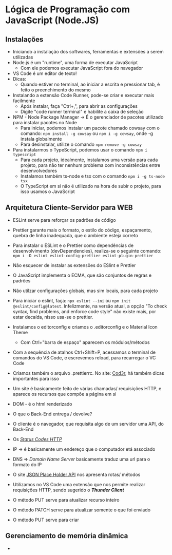 # Lógica de Programação com JavaScript (Node.JS)

## Instalações

- Iniciando a instalação dos softwares, ferramentas e extensões a serem
  utilizadas
- Node.js é um "runtime", uma forma de executar JavaScript
  - Com ele podemos executar JavaScript fora do navegador
- VS Code é um editor de texto!
- Dicas:
  - Quando estiver no terminal, ao iniciar a escrita e pressionar tab, é feito
    o preenchimento do mesmo
- Instalando a extensão Code Runner, pode-se criar e executar mais facilmente
  - Após instalar, faça "Ctrl+,", para abrir as configurações
  - Digite "code runner terminal" e habilite a caixa de seleção
- NPM - Node Package Manager -> É o gerenciador de pacotes utilizado para
  instalar pacotes no Node
  - Para iniciar, podemos instalar um pacote chamado cowsay com o comando:
    `npm install -g cowsay` ou `npm i -g cowsay`, onde -g instala globalmente
  - Para desinstalar, utilize o comando `npm remove -g cowsay`
- Para instalarmos o TypeScript, podemos usar o comando `npm i typescript`
  - Para cada projeto, idealmente, instalamos uma versão para cada projeto,
    para não ter nenhum problema com inconsistências entre desenvolvedores
  - Instalamos também ts-node e tsx com o comando `npm i -g ts-node tsx`
  - O TypeScript em si não é utilizado na hora de subir o projeto, para isso
    usamos o JavaScript

## Arquitetura Cliente-Servidor para WEB

- ESLint serve para reforçar os padrões de código
- Prettier garante mais o formato, o estilo do código, espaçamento, quebra de
  linha inadequada, que o ambiente esteja correto
- Para instalar o ESLint e o Prettier como dependências de desenvolvimento
  (devDependencies), realiza-se o seguinte comando:
  `npm i -D eslint eslint-config-prettier eslint-plugin-prettier`
- Não esquecer de instalar as extensões do ESlint e Prettier
- O JavaScript implementa o ECMA, que são conjuntos de regras e padrões
- Não utilzar configurações globais, mas sim locais, para cada projeto
- Para iniciar o eslint, faça: `npx eslint --ini` ou
  `npm init @eslint/config@latest`. Infelizmente, na versão atual, a opção
  "To check syntax, find problems, and enforce code style" não existe mais, por
  estar decaída, nisso usa-se o prettier.
- Instalamos o editorconfig e criamos o .editorconfig e o Material Icon Theme
  - Com Ctrl+"barra de espaço" aparecem os módulos/métodos
- Com a sequência de atalhos Ctrl+Shift+P, acessamos o terminal de comandos do
  VS Code, e escrevemos reload, para recarregar o VC Code
- Criamos também o arquivo .prettierrc. No site: [Cod3r](https://blog.formacao.dev/configurando-a-extensao-prettier-no-visual-studio-code/#:~:text=Instalando%20o%20Prettier,Code%20e%20clicar%20em%20instalar.), há também dicas importantes para isso

- Um site é basicamente feito de várias chamadas/ requisições HTTP, e aparece
  os recursos que compõe a página em si
- DOM - é o html renderizado
- O que o Back-End entrega / devolve?
- O cliente é o navegador, que requisita algo de um servidor uma API, do Back-End
- Os [_Status Codes HTTP_](https://developer.mozilla.org/en-US/docs/Web/HTTP/Status)
- IP -> é basicamente um endereço que o computador etá associado
- DNS => _Domain Name Server_ basicamente traduz uma url para o formato do IP
- O site [JSON Place Holder API](https://jsonplaceholder.typicode.com) nos
  apresenta rotas/ métodos
- Utilizamos no VS Code uma extensão que nos permite realizar requisições HTTP,
  sendo sugerido o **_Thunder Client_**
- O método PUT serve para atualizar recurso inteiro
- O método PATCH serve para atualizar somente o que foi enviado
- O método PUT serve para criar

## Gerenciamento de memória dinâmica

-
